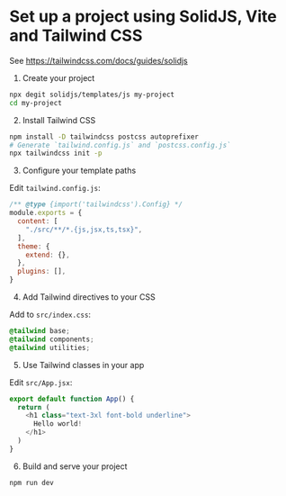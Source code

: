# Set up a project using SolidJS, Vite and Tailwind CSS

See <https://tailwindcss.com/docs/guides/solidjs>

1. Create your project

```bash
npx degit solidjs/templates/js my-project
cd my-project
```

2. Install Tailwind CSS

```bash
npm install -D tailwindcss postcss autoprefixer
# Generate `tailwind.config.js` and `postcss.config.js`
npx tailwindcss init -p
```

3. Configure your template paths

Edit `tailwind.config.js`:

```js
/** @type {import('tailwindcss').Config} */
module.exports = {
  content: [
    "./src/**/*.{js,jsx,ts,tsx}",
  ],
  theme: {
    extend: {},
  },
  plugins: [],
}
```

4. Add Tailwind directives to your CSS

Add to `src/index.css`:

```css
@tailwind base;
@tailwind components;
@tailwind utilities;
```

5. Use Tailwind classes in your app

Edit `src/App.jsx`:

```js
export default function App() {
  return (
    <h1 class="text-3xl font-bold underline">
      Hello world!
    </h1>
  )
}
```

6. Build and serve your project

```bash
npm run dev
```
